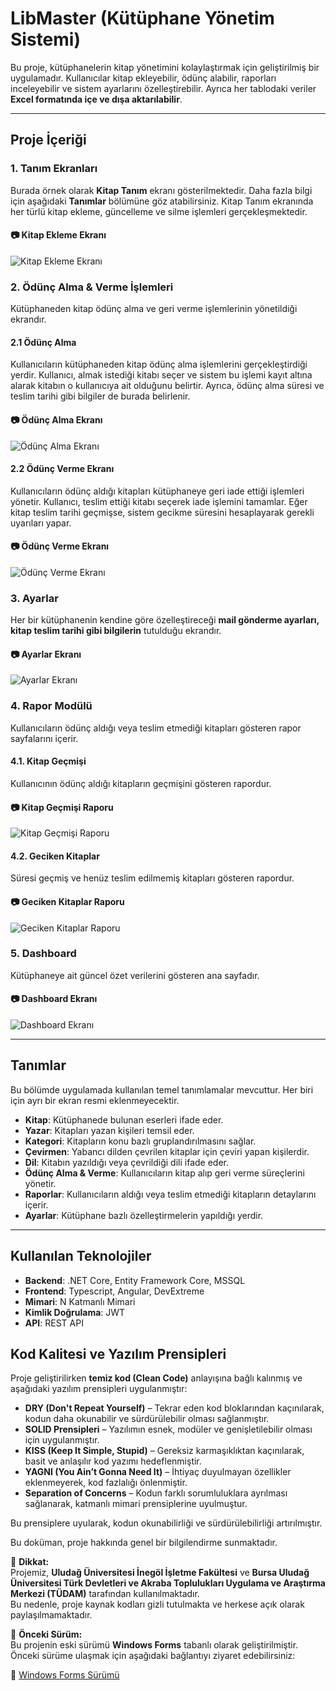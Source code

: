 # LibMaster (Kütüphane Yönetim Sistemi)

Bu proje, kütüphanelerin kitap yönetimini kolaylaştırmak için geliştirilmiş bir uygulamadır. Kullanıcılar kitap ekleyebilir, ödünç alabilir, raporları inceleyebilir ve sistem ayarlarını özelleştirebilir. Ayrıca her tablodaki veriler **Excel formatında içe ve dışa aktarılabilir**.

---

## Proje İçeriği

### 1. Tanım Ekranları
Burada örnek olarak **Kitap Tanım** ekranı gösterilmektedir. Daha fazla bilgi için aşağıdaki **Tanımlar** bölümüne göz atabilirsiniz.
Kitap Tanım ekranında her türlü kitap ekleme, güncelleme ve silme işlemleri gerçekleşmektedir.

#### 📷 Kitap Ekleme Ekranı
![Kitap Ekleme Ekranı](https://raw.githubusercontent.com/senolsn/LibMaster/refs/heads/main/img/KitapTanim.png)

### 2. Ödünç Alma & Verme İşlemleri
Kütüphaneden kitap ödünç alma ve geri verme işlemlerinin yönetildiği ekrandır.

#### 2.1 Ödünç Alma
Kullanıcıların kütüphaneden kitap ödünç alma işlemlerini gerçekleştirdiği yerdir. Kullanıcı, almak istediği kitabı seçer ve sistem bu işlemi kayıt altına alarak kitabın o kullanıcıya ait olduğunu belirtir. Ayrıca, ödünç alma süresi ve teslim tarihi gibi bilgiler de burada belirlenir.

#### 📷 Ödünç Alma Ekranı
![Ödünç Alma Ekranı](https://raw.githubusercontent.com/senolsn/LibMaster/refs/heads/main/img/OduncKitapAl.png)

#### 2.2 Ödünç Verme Ekranı
Kullanıcıların ödünç aldığı kitapları kütüphaneye geri iade ettiği işlemleri yönetir. Kullanıcı, teslim ettiği kitabı seçerek iade işlemini tamamlar. Eğer kitap teslim tarihi geçmişse, sistem gecikme süresini hesaplayarak gerekli uyarıları yapar.

#### 📷 Ödünç Verme Ekranı
![Ödünç Verme Ekranı](https://raw.githubusercontent.com/senolsn/LibMaster/refs/heads/main/img/OduncKitapVer.png)

### 3. Ayarlar
Her bir kütüphanenin kendine göre özelleştireceği **mail gönderme ayarları, kitap teslim tarihi gibi bilgilerin** tutulduğu ekrandır.

#### 📷 Ayarlar Ekranı
![Ayarlar Ekranı](https://raw.githubusercontent.com/senolsn/LibMaster/refs/heads/main/img/Ayarlar.png)

### 4. Rapor Modülü
Kullanıcıların ödünç aldığı veya teslim etmediği kitapları gösteren rapor sayfalarını içerir.

#### 4.1. Kitap Geçmişi
Kullanıcının ödünç aldığı kitapların geçmişini gösteren rapordur.

#### 📷 Kitap Geçmişi Raporu
![Kitap Geçmişi Raporu](https://raw.githubusercontent.com/senolsn/LibMaster/refs/heads/main/img/MevcutUyeKitapGecmisi.png)

#### 4.2. Geciken Kitaplar
Süresi geçmiş ve henüz teslim edilmemiş kitapları gösteren rapordur.

#### 📷 Geciken Kitaplar Raporu
![Geciken Kitaplar Raporu](https://raw.githubusercontent.com/senolsn/LibMaster/refs/heads/main/img/GecikmisKitaplar.png)

### 5. Dashboard
Kütüphaneye ait güncel özet verilerini gösteren ana sayfadır.

#### 📷 Dashboard Ekranı
![Dashboard Ekranı](https://raw.githubusercontent.com/senolsn/LibMaster/refs/heads/main/img/Dashboard.png)

---

## Tanımlar
Bu bölümde uygulamada kullanılan temel tanımlamalar mevcuttur. Her biri için ayrı bir ekran resmi eklenmeyecektir.
- **Kitap**: Kütüphanede bulunan eserleri ifade eder.
- **Yazar**: Kitapları yazan kişileri temsil eder.
- **Kategori**: Kitapların konu bazlı gruplandırılmasını sağlar.
- **Çevirmen**: Yabancı dilden çevrilen kitaplar için çeviri yapan kişilerdir.
- **Dil**: Kitabın yazıldığı veya çevrildiği dili ifade eder.
- **Ödünç Alma & Verme**: Kullanıcıların kitap alıp geri verme süreçlerini yönetir.
- **Raporlar**: Kullanıcıların aldığı veya teslim etmediği kitapların detaylarını içerir.
- **Ayarlar**: Kütüphane bazlı özelleştirmelerin yapıldığı yerdir.

---

## Kullanılan Teknolojiler
- **Backend**: .NET Core, Entity Framework Core, MSSQL
- **Frontend**: Typescript, Angular, DevExtreme
- **Mimari**: N Katmanlı Mimari
- **Kimlik Doğrulama**: JWT
- **API**: REST API

## Kod Kalitesi ve Yazılım Prensipleri  

Proje geliştirilirken **temiz kod (Clean Code)** anlayışına bağlı kalınmış ve aşağıdaki yazılım prensipleri uygulanmıştır:  

- **DRY (Don't Repeat Yourself)** – Tekrar eden kod bloklarından kaçınılarak, kodun daha okunabilir ve sürdürülebilir olması sağlanmıştır.  
- **SOLID Prensipleri** – Yazılımın esnek, modüler ve genişletilebilir olması için uygulanmıştır.  
- **KISS (Keep It Simple, Stupid)** – Gereksiz karmaşıklıktan kaçınılarak, basit ve anlaşılır kod yazımı hedeflenmiştir.  
- **YAGNI (You Ain’t Gonna Need It)** – İhtiyaç duyulmayan özellikler eklenmeyerek, kod fazlalığı önlenmiştir.  
- **Separation of Concerns** – Kodun farklı sorumluluklara ayrılması sağlanarak, katmanlı mimari prensiplerine uyulmuştur.  

Bu prensiplere uyularak, kodun okunabilirliği ve sürdürülebilirliği artırılmıştır.  

Bu doküman, proje hakkında genel bir bilgilendirme sunmaktadır.  

📌 **Dikkat:**  
Projemiz, **Uludağ Üniversitesi İnegöl İşletme Fakültesi** ve **Bursa Uludağ Üniversitesi Türk Devletleri ve Akraba Toplulukları Uygulama ve Araştırma Merkezi (TÜDAM)** tarafından kullanılmaktadır.  
Bu nedenle, proje kaynak kodları gizli tutulmakta ve herkese açık olarak paylaşılmamaktadır.  

📌 **Önceki Sürüm:**  
Bu projenin eski sürümü **Windows Forms** tabanlı olarak geliştirilmiştir.  
Önceki sürüme ulaşmak için aşağıdaki bağlantıyı ziyaret edebilirsiniz:  

🔗 [Windows Forms Sürümü](https://github.com/senolsn/inif)

